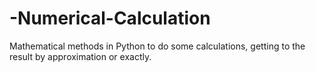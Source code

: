 # -Numerical-Calculation
Mathematical methods in Python to do some calculations, getting to the result by approximation or exactly.
